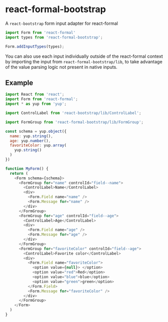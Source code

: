 react-formal-bootstrap
===

A `react-bootstrap` form input adapter for react-formal

```js
import Form from 'react-formal'
import types from 'react-formal-bootstrap';

Form.addInputTypes(types);
```

You can also use each input individually outside of the react-formal context by importing the
input from `react-formal-bootstrap/lib`, to take advantage of the value parsing logic not present in native inputs.


## Example

```js
import React from 'react';
import Form from 'react-formal';
import * as yup from 'yup';

import ControlLabel from 'react-bootstrap/lib/ControlLabel';

import FormGroup from 'react-formal-bootstrap/lib/FormGroup';

const schema = yup.object({
  name: yup.string(),
  age: yup.number(),
  favoriteColor: yup.array(
    yup.string()
  )
})

function MyForm() {
  return (
    <Form schema={schema}>
      <FormGroup for="name" controlId="field--name">
        <ControlLabel>Name</ControlLabel>
        <div>
          <Form.Field name="name" />
          <Form.Message for="name" />
        </div>
      </FormGroup>
      <FormGroup for="age" controlId="field--age">
        <ControlLabel>Age</ControlLabel>
        <div>
          <Form.Field name="age" />
          <Form.Message for="age" />
        </div>
      </FormGroup>
      <FormGroup for="favoriteColor" controlId="field--age">
        <ControlLabel>Favorite color</ControlLabel>
        <div>
          <Form.Field name="favoriteColor">
            <option value={null}> </option>
            <option value="red">Red</option>
            <option value="blue">blue</option>
            <option value="green">green</option>
          </Form.Field>
          <Form.Message for="favoriteColor" />
        </div>
      </FormGroup>
    </Form>   
  )
}
```
